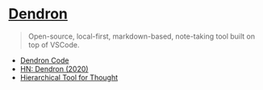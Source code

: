 # [Dendron](https://dendron.so/)

> Open-source, local-first, markdown-based, note-taking tool built on top of VSCode.

- [Dendron Code](https://github.com/dendronhq/dendron)
- [HN: Dendron (2020)](https://news.ycombinator.com/item?id=24898373)
- [Hierarchical Tool for Thought](https://www.kevinslin.com/notes/127a3230-4484-433a-b97f-178679564207.html)
